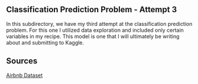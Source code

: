 ## Classification Prediction Problem - Attempt 3

In this subdirectory, we have my third attempt at the classification prediction problem. For this one I utilized data exploration and included only certain variables in my recipe. This model is one that I will ultimately be writing about and submitting to Kaggle.

## Sources

[Airbnb Dataset](https://www.kaggle.com/competitions/classification-spring-2024-airbnb-super-host/data)


